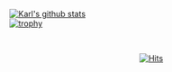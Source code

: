  
[![Karl's github stats](https://github-readme-stats.vercel.app/api?username=jae637&show_icons=true&theme=radical)](https://github.com/jae637/github-readme-stats)
<br>
[![trophy](https://github-profile-trophy.vercel.app/?username=jae637&theme=onedark)](https://github.com/jae637/github-profile-trophy)

<!--
[![Solved.ac Profile](http://mazassumnida.wtf/api/generate_badge?boj=kim6394)](https://solved.ac/kim6394)
-->

<br>

<div align=center>
  
[![Hits](https://hits.seeyoufarm.com/api/count/incr/badge.svg?url=https%3A%2F%2Fgithub.com%2Fgyoogle%2Fhit-counter&count_bg=%2379C83D&title_bg=%23555555&icon=&icon_color=%23E7E7E7&title=hits&edge_flat=false)](https://hits.seeyoufarm.com)

</div>
